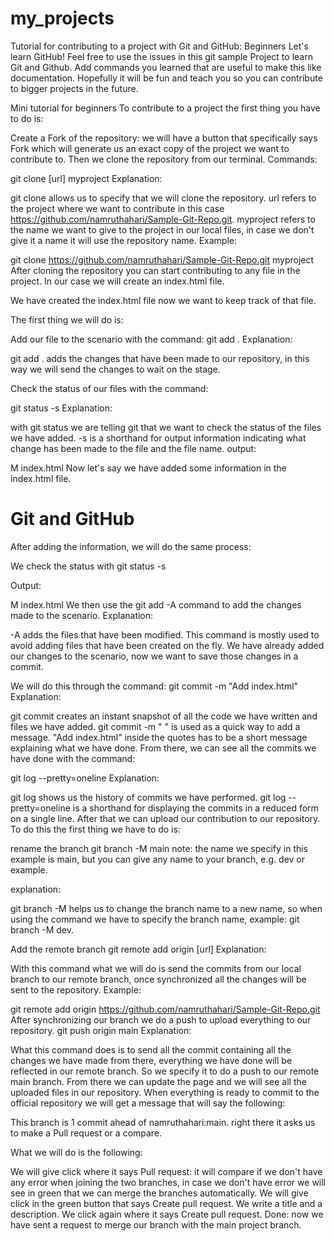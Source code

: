# my_projects
Tutorial for contributing to a project with Git and GitHub: Beginners
Let's learn GitHub! Feel free to use the issues in this git sample Project to learn Git and Github. Add commands you learned that are useful to make this like documentation. Hopefully it will be fun and teach you so you can contribute to bigger projects in the future.

Mini tutorial for beginners
To contribute to a project the first thing you have to do is:

Create a Fork of the repository: we will have a button that specifically says Fork which will generate us an exact copy of the project we want to contribute to.
Then we clone the repository from our terminal.
Commands:

git clone [url] myproject
Explanation:

git clone allows us to specify that we will clone the repository.
url refers to the project where we want to contribute in this case https://github.com/namruthahari/Sample-Git-Repo.git.
myproject refers to the name we want to give to the project in our local files, in case we don't give it a name it will use the repository name.
Example:

git clone https://github.com/namruthahari/Sample-Git-Repo.git myproject
After cloning the repository you can start contributing to any file in the project. In our case we will create an index.html file.

We have created the index.html file now we want to keep track of that file.

The first thing we will do is:

Add our file to the scenario with the command:
git add .
Explanation:

git add . adds the changes that have been made to our repository, in this way we will send the changes to wait on the stage.

Check the status of our files with the command:

git status -s
Explanation:

with git status we are telling git that we want to check the status of the files we have added.
-s is a shorthand for output information indicating what change has been made to the file and the file name.
output:

M index.html
Now let's say we have added some information in the index.html file.

<!DOCTYPE html>
<html lang="en">

<head>
    <meta charset="UTF-8">
    <meta http-equiv="X-UA-Compatible" content="IE=edge">
    <meta name="viewport" content="width=device-width, initial-scale=1.0">
    <title>Tutorial</title>
</head>

<body>
    <h1>Git and GitHub</h1>
</body>

</html>
After adding the information, we will do the same process:

We check the status with git status -s

Output:

M index.html 
We then use the git add -A command to add the changes made to the scenario.
Explanation:

-A adds the files that have been modified. This command is mostly used to avoid adding files that have been created on the fly.
We have already added our changes to the scenario, now we want to save those changes in a commit.

We will do this through the command:
git commit -m "Add index.html"
Explanation:

git commit creates an instant snapshot of all the code we have written and files we have added.
git commit -m " " is used as a quick way to add a message.
"Add index.html" inside the quotes has to be a short message explaining what we have done.
From there, we can see all the commits we have done with the command:

git log --pretty=oneline
Explanation:

git log shows us the history of commits we have performed.
git log --pretty=oneline is a shorthand for displaying the commits in a reduced form on a single line.
After that we can upload our contribution to our repository. To do this the first thing we have to do is:

rename the branch
git branch -M main
note: the name we specify in this example is main, but you can give any name to your branch, e.g. dev or example.

explanation:

git branch -M helps us to change the branch name to a new name, so when using the command we have to specify the branch name, example: git branch -M dev.

Add the remote branch
git remote add origin [url]
Explanation:

With this command what we will do is send the commits from our local branch to our remote branch, once synchronized all the changes will be sent to the repository.
Example:

git remote add origin https://github.com/namruthahari/Sample-Git-Repo.git
After synchronizing our branch we do a push to upload everything to our repository.
git push origin main
Explanation:

What this command does is to send all the commit containing all the changes we have made from there, everything we have done will be reflected in our remote branch.
So we specify it to do a push to our remote main branch.
From there we can update the page and we will see all the uploaded files in our repository.
When everything is ready to commit to the official repository we will get a message that will say the following:

This branch is 1 commit ahead of namruthahari:main. right there it asks us to make a Pull request or a compare.

What we will do is the following:

We will give click where it says Pull request: it will compare if we don't have any error when joining the two branches, in case we don't have error we will see in green that we can merge the branches automatically.
We will give click in the green button that says Create pull request.
We write a title and a description.
We click again where it says Create pull request.
Done: now we have sent a request to merge our branch with the main project branch.
